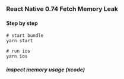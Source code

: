 ### React Native 0.74 Fetch Memory Leak

#### Step by step

```
# start bundle
yarn start

# run ios
yarn ios
```

##### inspect memory usage (xcode)
